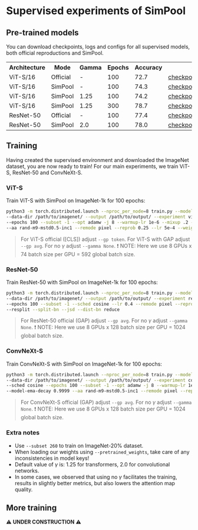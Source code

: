 # Supervised experiments of SimPool

## Pre-trained models
You can download checkpoints, logs and configs for all supervised models, both official reproductions and SimPool.

<table>
  <tr>
    <th>Architecture</th>
    <th>Mode</th>
    <th>Gamma</th>
    <th>Epochs</th>
    <th>Accuracy</th>
    <th colspan="3">download</th>
  </tr>
  <tr>
    <td>ViT-S/16</td>
    <td>Official</td>
    <td>-</td>
    <td>100</td>
    <td>72.7</td>
    <td><a href="https://huggingface.co/billpsomas/vits_supervised_official_ep100/blob/main/vits_supervised_official_ep100.pth.tar">checkpoint</a></td>
    <td><a href="https://huggingface.co/billpsomas/vits_supervised_official_ep100/blob/main/summary.csv">logs</a></td>
    <td><a href="https://huggingface.co/billpsomas/vits_supervised_official_ep100/blob/main/args.yaml">configs</a></td>
  </tr>
  <tr>
    <td>ViT-S/16</td>
    <td>SimPool</td>
    <td>-</td>
    <td>100</td>
    <td>74.3</td>
    <td><a href="https://huggingface.co/billpsomas/vits_supervised_simpool_no_gamma_ep100/blob/main/vits_supervised_simpool_no_gamma_ep100.pth.tar">checkpoint</a></td>
    <td><a href="https://huggingface.co/billpsomas/vits_supervised_simpool_no_gamma_ep100/blob/main/summary.csv">logs</a></td>
    <td><a href="https://huggingface.co/billpsomas/vits_supervised_simpool_no_gamma_ep100/blob/main/args.yaml">configs</a></td>
  </tr>
  <tr>
    <td>ViT-S/16</td>
    <td>SimPool</td>
    <td>1.25</td>
    <td>100</td>
    <td>74.2</td>
    <td><a href="https://huggingface.co/billpsomas/vits_supervised_simpool_ep100/blob/main/vits_gem1.25_supervised_beta.pth.tar">checkpoint</a></td>
    <td><a href="https://huggingface.co/billpsomas/vits_supervised_simpool_ep100/blob/main/summary.csv">logs</a></td>
    <td><a href="https://huggingface.co/billpsomas/vits_supervised_simpool_ep100/blob/main/args.yaml">configs</a></td>
  </tr>
  <tr>
    <td>ViT-S/16</td>
    <td>SimPool</td>
    <td>1.25</td>
    <td>300</td>
    <td>78.7</td>
    <td><a href="https://huggingface.co/billpsomas/vits_supervised_simpool_ep300/blob/main/vits_supervised_simpool_ep300.pth.tar">checkpoint</a></td>
    <td><a href="https://huggingface.co/billpsomas/vits_supervised_simpool_ep300/blob/main/summary.csv">logs</a></td>
    <td><a href="https://huggingface.co/billpsomas/vits_supervised_simpool_ep300/blob/main/args.yaml">configs</a></td>
  </tr>
  <tr>
    <td>ResNet-50</td>
    <td>Official</td>
    <td>-</td>
    <td>100</td>
    <td>77.4</td>
    <td><a href="https://huggingface.co/billpsomas/resnet50_supervised_official_ep100/blob/main/resnet50_supervised_official_ep100.pth.tar">checkpoint</a></td>
    <td><a href="https://huggingface.co/billpsomas/resnet50_supervised_official_ep100/blob/main/summary.csv">logs</a></td>
    <td><a href="https://huggingface.co/billpsomas/resnet50_supervised_official_ep100/blob/main/args.yaml">configs</a></td>
  </tr>
  <tr>
    <td>ResNet-50</td>
    <td>SimPool</td>
    <td>2.0</td>
    <td>100</td>
    <td>78.0</td>
    <td><a href="https://huggingface.co/billpsomas/resnet50_supervised_simpool_ep100/blob/main/resnet50_supervised_simpool_ep100.pth.tar">checkpoint</a></td>
    <td><a href="https://huggingface.co/billpsomas/resnet50_supervised_simpool_ep100/blob/main/summary.csv">logs</a></td>
    <td><a href="https://huggingface.co/billpsomas/resnet50_supervised_simpool_ep100/blob/main/args.yaml">configs</a></td>
  </tr>
</table>

## Training
Having created the supervised environment and downloaded the ImageNet dataset, you are now ready to train! For our main experiments, we train ViT-S, ResNet-50 and ConvNeXt-S.

### ViT-S 

Train ViT-S with SimPool on ImageNet-1k for 100 epochs:

```bash
python3 -m torch.distributed.launch --nproc_per_node=8 train.py --model vit_small_patch16_224 --gp simpool --gamma 1.25 \
--data-dir /path/to/imagenet/ --output /path/to/output/ --experiment vits_supervised_simpool --batch-size 74  --sched cosine \ 
--epochs 100 --subset -1 --opt adamw -j 8 --warmup-lr 1e-6 --mixup .2 --model-ema --model-ema-decay 0.99996 \
--aa rand-m9-mstd0.5-inc1 --remode pixel --reprob 0.25 --lr 5e-4 --weight-decay .05 --drop 0.1 --drop-path .1 
```

> For ViT-S official ([CLS]) adjust `--gp token`. For ViT-S with GAP adjust `--gp avg`. For no $\gamma$ adjust `--gamma None`. :exclamation: 
> NOTE: Here we use 8 GPUs x 74 batch size per GPU = 592 global batch size.

### ResNet-50

Train ResNet-50 with SimPool on ImageNet-1k for 100 epochs:

```bash
python3 -m torch.distributed.launch --nproc_per_node=8 train.py --model resnet50 --gp simpool --gamma 2.0 \
--data-dir /path/to/imagenet/ --output /path/to/output/ --experiment resnet50_supervised_simpool --batch-size 128 \ 
--epochs 100 --subset -1 --sched cosine --lr 0.4 --remode pixel --reprob 0.6 --aug-splits 3 --aa rand-m9-mstd0.5-inc1 \
--resplit --split-bn --jsd --dist-bn reduce 
```

> For ResNet-50 official (GAP) adjust `--gp avg`. For no $\gamma$ adjust `--gamma None`. :exclamation: 
> NOTE: Here we use 8 GPUs x 128 batch size per GPU = 1024 global batch size.

### ConvNeXt-S

Train ConvNeXt-S with SimPool on ImageNet-1k for 100 epochs:

```bash
python3 -m torch.distributed.launch --nproc_per_node=8 train.py --model convnext_small --gp simpool --gamma 2.0 \
--data-dir /path/to/imagenet/ --output /path/to/output/ --experiment convnexts_supervised_simpool --batch-size 128 \
--sched cosine --epochs 100 --subset -1 --opt adamw -j 8 --warmup-lr 1e-6 --mixup .8 --cutmix 1.0 --model-ema \
--model-ema-decay 0.9999 --aa rand-m9-mstd0.5-inc1 --remode pixel --reprob 0.25 --lr 1e-3 --weight-decay .05 --drop-path .4

```

> For ConvNeXt-S official (GAP) adjust `--gp avg`. For no $\gamma$ adjust `--gamma None`. :exclamation: 
> NOTE: Here we use 8 GPUs x 128 batch size per GPU = 1024 global batch size.

### Extra notes

- Use `--subset 260` to train on ImageNet-20\% dataset.
- When loading our weights using `--pretrained_weights`, take care of any inconsistencies in model keys!
- Default value of $\gamma$ is: 1.25 for transformers, 2.0 for convolutional networks. 
- In some cases, we observed that using no $\gamma$ facilitates the training, results in slightly better metrics, but also lowers the attention map quality.

## More training

:warning: **UNDER CONSTRUCTION** :warning: